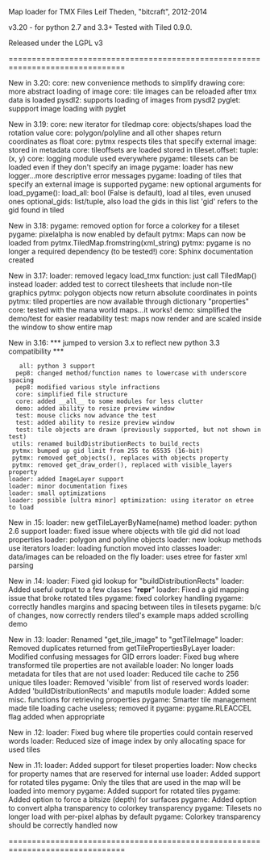 Map loader for TMX Files
Leif Theden, "bitcraft", 2012-2014

v3.20 - for python 2.7 and 3.3+
Tested with Tiled 0.9.0.

Released under the LGPL v3

===============================================================================

New in 3.20:
      core: new convenience methods to simplify drawing
      core: more abstract loading of image
      core: tile images can be reloaded after tmx data is loaded
    pysdl2: supports loading of images from pysdl2
    pyglet: suppport image loading with pyglet

New in 3.19:
      core: new iterator for tiledmap
      core: objects/shapes load the rotation value
      core: polygon/polyline and all other shapes return coordinates as float
      core: pytmx respects tiles that specify external image: stored in metadata
      core: tileoffsets are loaded stored in tileset.offset: tuple: (x, y)
      core: logging module used everywhere
    pygame: tilesets can be loaded even if they don't specify an image
    pygame: loader has new logger...more descriptive error messages
    pygame: loading of tiles that specify an external image is supported
    pygame: new optional arguments for load_pygame():
            load_all: bool (False is default), load al tiles, even unused ones
            optional_gids: list/tuple, also load the gids in this list
                           'gid' refers to the gid found in tiled

New in 3.18:
    pygame: removed option for force a colorkey for a tileset
    pygame: pixelalpha is now enabled by default
     pytmx: Maps can now be loaded from pytmx.TiledMap.fromstring(xml_string)
     pytmx: pygame is no longer a required dependency (to be tested!)
      core: Sphinx documentation created

New in 3.17:
    loader: removed legacy load_tmx function: just call TiledMap() instead
    loader: added test to correct tilesheets that include non-tile graphics
     pytmx: polygon objects now return absolute coordinates in points
     pytmx: tiled properties are now available through dictionary "properties"
      core: tested with the mana world maps...it works!
      demo: simplified the demo/test for easier readability
      test: maps now render and are scaled inside the window to show entire map


New in 3.16:
    ***    jumped to version 3.x to reflect new python 3.3 compatibility    ***

       all: python 3 support
      pep8: changed method/function names to lowercase with underscore spacing
      pep8: modified various style infractions
      core: simplified file structure
      core: added __all__ to some modules for less clutter
      demo: added ability to resize preview window
      test: mouse clicks now advance the test
      test: added ability to resize preview window
      test: tile objects are drawn (previously supported, but not shown in test)
     utils: renamed buildDistributionRects to build_rects
     pytmx: bumped up gid limit from 255 to 65535 (16-bit)
     pytmx: removed get_objects(), replaces with objects property
     pytmx: removed get_draw_order(), replaced with visible_layers property
    loader: added ImageLayer support
    loader: minor documentation fixes
    loader: small optimizations
    loader: possible [ultra minor] optimization: using iterator on etree to load

New in .15:
    loader: new getTileLayerByName(name) method
    loader: python 2.6 support
    loader: fixed issue where objects with tile gid did not load properties
    loader: polygon and polyline objects
    loader: new lookup methods use iterators
    loader: loading function moved into classes
    loader: data/images can be reloaded on the fly
    loader: uses etree for faster xml parsing

New in .14:
    loader: Fixed gid lookup for "buildDistributionRects"
    loader: Added useful output to a few classes "__repr__"
    loader: Fixed a gid mapping issue that broke rotated tiles
    pygame: fixed colorkey handling
    pygame: correctly handles margins and spacing between tiles in tilesets
    pygame: b/c of changes, now correctly renders tiled's example maps
    added scrolling demo

New in .13:
    loader: Renamed "get_tile_image" to "getTileImage"
    loader: Removed duplicates returned from getTilePropertiesByLayer
    loader: Modified confusing messages for GID errors
    loader: Fixed bug where transformed tile properties are not available
    loader: No longer loads metadata for tiles that are not used
    loader: Reduced tile cache to 256 unique tiles
    loader: Removed 'visible' from list of reserved words
    loader: Added 'buildDistributionRects' and maputils module
    loader: Added some misc. functions for retrieving properties
    pygame: Smarter tile management made tile loading cache useless; removed it
    pygame: pygame.RLEACCEL flag added when appropriate

New in .12:
    loader: Fixed bug where tile properties could contain reserved words
    loader: Reduced size of image index by only allocating space for used tiles

New in .11:
    loader: Added support for tileset properties
    loader: Now checks for property names that are reserved for internal use
    loader: Added support for rotated tiles
    pygame: Only the tiles that are used in the map will be loaded into memory
    pygame: Added support for rotated tiles
    pygame: Added option to force a bitsize (depth) for surfaces
    pygame: Added option to convert alpha transparency to colorkey transparency
    pygame: Tilesets no longer load with per-pixel alphas by default
    pygame: Colorkey transparency should be correctly handled now

===============================================================================
